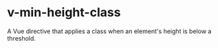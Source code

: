 # v-min-height-class

A Vue directive that applies a class when an element's height is below a threshold.
